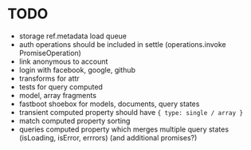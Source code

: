 # TODO

* storage ref.metadata load queue
* auth operations should be included in settle (operations.invoke PromiseOperation)
* link anonymous to account
* login with facebook, google, github
* transforms for attr
* tests for query computed
* model, array fragments
* fastboot shoebox for models, documents, query states
* transient computed property should have `{ type: single / array }`
* match computed property sorting
* queries computed property which merges multiple query states (isLoading, isError, errrors) (and additional promises?)
